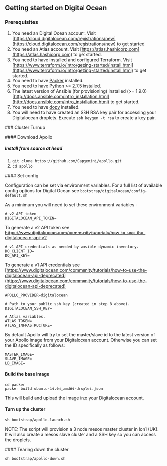 ## Getting started on Digital Ocean

### Prerequisites

1. You need an Digital Ocean account. Visit [https://cloud.digitalocean.com/registrations/new](https://cloud.digitalocean.com/registrations/new) to get started
2. You need an Atlas account. Visit [https://atlas.hashicorp.com](https://atlas.hashicorp.com) to get started.
3. You need to have installed and configured Terraform. Visit [https://www.terraform.io/intro/getting-started/install.html](https://www.terraform.io/intro/getting-started/install.html) to get started.
4. You need to have [Packer](https://www.packer.io) installed.
5. You need to have [Python](https://www.python.org/) >= 2.7.5 installed.
6. The latest version of Ansible (for provisioning) installed (>= 1.9.0) [http://docs.ansible.com/intro_installation.html](http://docs.ansible.com/intro_installation.html) to get started.
7. You need to have [dopy](https://github.com/devo-ps/dopy) installed.
8. You will need to have created an SSH RSA key pair for accessing your Digitalocean
droplets. Execute ```ssh-keygen -t rsa``` to create a key pair.


### Cluster Turnup

#### Download Apollo

##### Install from source at head
1. ```git clone https://github.com/Capgemini/apollo.git```
2. ```cd apollo```

#### Set config

Configuration can be set via environment variables. For a full list of available config
options for Digital Ocean see ```bootstrap/digitalocean/config-default.sh```

As a minimum you will need to set these environment variables -

```
# v2 API token
DIGITALOCEAN_API_TOKEN=
```

To generate a v2 API token see [https://www.digitalocean.com/community/tutorials/how-to-use-the-digitalocea n-api-v2](https://www.digitalocean.com/community/tutorials/how-to-use-the-digitalocean-api-v2)

```
# v1 API credentials as needed by ansible dynamic inventory.
DO_CLIENT_ID=
DO_API_KEY=
```

To generate a v1 API credentials see [https://www.digitalocean.com/community/tutorials/how-to-use-the-digitalocean-api-deprecated](https://www.digitalocean.com/community/tutorials/how-to-use-the-digitalocean-api-deprecated)

```
APOLLO_PROVIDER=digitalocean

# Path to your public ssh key (created in step 8 above).
DIGITALOCEAN_SSH_KEY=

# Atlas variables.
ATLAS_TOKEN=
ATLAS_INFRASTRUCTURE=
```

By default Apollo will try to set the master/slave id to the latest version of your Apollo image from your Digitalocean account.
Otherwise you can set the ID specifically as follows:

```
MASTER_IMAGE=
SLAVE_IMAGE=
LB_IMAGE=
```

#### Build the base image
```
cd packer
packer build ubuntu-14.04_amd64-droplet.json
```
This will build and upload the image into your Digitalocean account.

#### Turn up the cluster
```
sh bootstrap/apollo-launch.sh
```

NOTE: The script will provision a 3 node mesos master cluster in lon1 (UK). It will also create a mesos slave cluster and a SSH key so you can access the droplets.


#### Tearing down the cluster
```
sh bootstrap/apollo-down.sh
```

